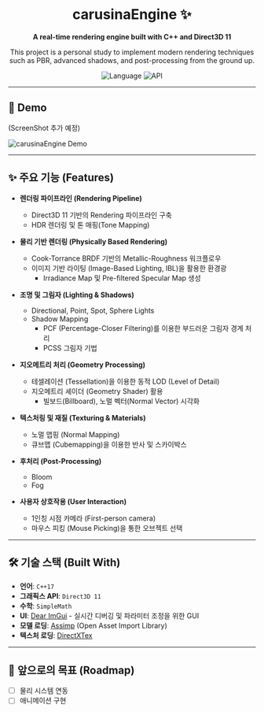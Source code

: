 <div align="center">

#  carusinaEngine ✨

<p>
  <strong>A real-time rendering engine built with C++ and Direct3D 11</strong>
</p>
<p>
  This project is a personal study to implement modern rendering techniques such as PBR, advanced shadows, and post-processing from the ground up.
</p>

![Language](https://img.shields.io/badge/C++-00599C?style=for-the-badge&logo=cplusplus&logoColor=white)
![API](https://img.shields.io/badge/Direct3D_11-76B900?style=for-the-badge&logo=windows&logoColor=white)

</div>

---

## 📸 Demo

(ScreenShot 추가 예정)

![carusinaEngine Demo](https://via.placeholder.com/800x450.png?text=Your+Best+Rendering+Result+Here)

---

## ✨ 주요 기능 (Features)


-   **렌더링 파이프라인 (Rendering Pipeline)**
    -   Direct3D 11 기반의 Rendering 파이프라인 구축
    -   HDR 렌더링 및 톤 매핑(Tone Mapping)

-   **물리 기반 렌더링 (Physically Based Rendering)**
    -   Cook-Torrance BRDF 기반의 Metallic-Roughness 워크플로우
    -   이미지 기반 라이팅 (Image-Based Lighting, IBL)을 활용한 환경광
        -   Irradiance Map 및 Pre-filtered Specular Map 생성

-   **조명 및 그림자 (Lighting & Shadows)**
    -   Directional, Point, Spot, Sphere Lights
    -   Shadow Mapping
        -   PCF (Percentage-Closer Filtering)를 이용한 부드러운 그림자 경계 처리
        -   PCSS 그림자 기법

-   **지오메트리 처리 (Geometry Processing)**
    -   테셀레이션 (Tessellation)을 이용한 동적 LOD (Level of Detail)
    -   지오메트리 셰이더 (Geometry Shader) 활용
        -   빌보드(Billboard), 노멀 벡터(Normal Vector) 시각화

-   **텍스처링 및 재질 (Texturing & Materials)**
    -   노멀 맵핑 (Normal Mapping)
    -   큐브맵 (Cubemapping)을 이용한 반사 및 스카이박스

-   **후처리 (Post-Processing)**
    -    Bloom
    -    Fog

-   **사용자 상호작용 (User Interaction)**
    -   1인칭 시점 카메라 (First-person camera)
    -   마우스 피킹 (Mouse Picking)을 통한 오브젝트 선택

---

## 🛠️ 기술 스택 (Built With)

-   **언어**: `C++17`
-   **그래픽스 API**: `Direct3D 11`
-   **수학**: `SimpleMath`
-   **UI**: [Dear ImGui](https://github.com/ocornut/imgui) - 실시간 디버깅 및 파라미터 조정을 위한 GUI
-   **모델 로딩**: [Assimp](https://github.com/assimp/assimp) (Open Asset Import Library)
-   **텍스처 로딩**: [DirectXTex](https://github.com/microsoft/DirectXTex)

---

## 🎯 앞으로의 목표 (Roadmap)

-   [ ] 물리 시스템 연동
-   [ ] 애니메이션 구현